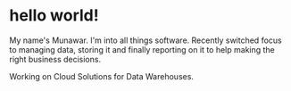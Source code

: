 # hello world!
My name's Munawar. I'm into all things software. Recently switched focus to managing data, storing it and finally reporting on it to help making the right business decisions.

Working on Cloud Solutions for Data Warehouses.
